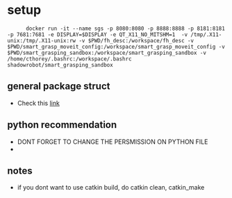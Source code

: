 # setup

```
      docker run -it --name sgs -p 8080:8080 -p 8888:8888 -p 8181:8181 -p 7681:7681 -e DISPLAY=$DISPLAY -e QT_X11_NO_MITSHM=1  -v /tmp/.X11-unix:/tmp/.X11-unix:rw -v $PWD/fh_desc:/workspace/fh_desc -v $PWD/smart_grasp_moveit_config:/workspace/smart_grasp_moveit_config -v $PWD/smart_grasping_sandbox:/workspace/smart_grasping_sandbox -v /home/cthorey/.bashrc:/workspace/.bashrc shadowrobot/smart_grasping_sandbox
```

## general package struct

- Check this [link](http://answers.ros.org/question/192723/cant-find-python-scripts-after-sourcing/)

## python recommendation

- DONT FORGET TO CHANGE THE PERSMISSION ON PYTHON FILE
- 

## notes


- if you dont want to use catkin build, do catkin clean, catkin_make

